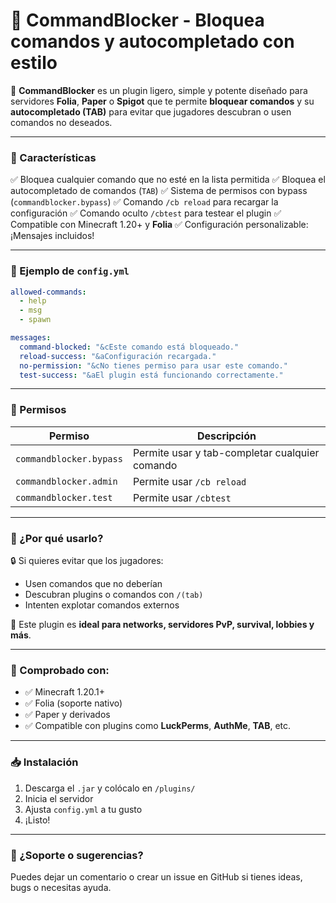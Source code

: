 # 🌟 CommandBlocker - Bloquea comandos y autocompletado con estilo

🎯 **CommandBlocker** es un plugin ligero, simple y potente diseñado para servidores **Folia**, **Paper** o **Spigot** que te permite **bloquear comandos** y su **autocompletado (TAB)** para evitar que jugadores descubran o usen comandos no deseados.

---

### 🚀 Características

✅ Bloquea cualquier comando que no esté en la lista permitida
✅ Bloquea el autocompletado de comandos (`TAB`)
✅ Sistema de permisos con bypass (`commandblocker.bypass`)
✅ Comando `/cb reload` para recargar la configuración
✅ Comando oculto `/cbtest` para testear el plugin
✅ Compatible con Minecraft 1.20+ y **Folia**
✅ Configuración personalizable: ¡Mensajes incluidos!

---

### 📂 Ejemplo de `config.yml`

```yaml
allowed-commands:
  - help
  - msg
  - spawn

messages:
  command-blocked: "&cEste comando está bloqueado."
  reload-success: "&aConfiguración recargada."
  no-permission: "&cNo tienes permiso para usar este comando."
  test-success: "&aEl plugin está funcionando correctamente."
```

---

### 🔐 Permisos

| Permiso                 | Descripción                                    |
| ----------------------- | ---------------------------------------------- |
| `commandblocker.bypass` | Permite usar y tab-completar cualquier comando |
| `commandblocker.admin`  | Permite usar `/cb reload`                      |
| `commandblocker.test`   | Permite usar `/cbtest`                         |

---

### 🧠 ¿Por qué usarlo?

🔒 Si quieres evitar que los jugadores:

* Usen comandos que no deberían
* Descubran plugins o comandos con `/(tab)`
* Intenten explotar comandos externos

🎯 Este plugin es **ideal para networks, servidores PvP, survival, lobbies y más**.

---

### 🧪 Comprobado con:

* ✅ Minecraft 1.20.1+
* ✅ Folia (soporte nativo)
* ✅ Paper y derivados
* ✅ Compatible con plugins como **LuckPerms**, **AuthMe**, **TAB**, etc.

---

### 📥 Instalación

1. Descarga el `.jar` y colócalo en `/plugins/`
2. Inicia el servidor
3. Ajusta `config.yml` a tu gusto
4. ¡Listo!

---

### 💬 ¿Soporte o sugerencias?

Puedes dejar un comentario o crear un issue en GitHub si tienes ideas, bugs o necesitas ayuda.
